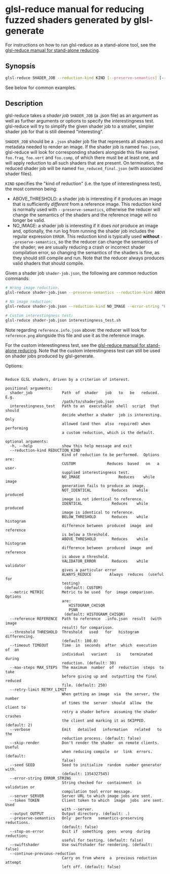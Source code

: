 # glsl-reduce manual for reducing fuzzed shaders generated by glsl-generate

For instructions on how to run glsl-reduce as a stand-alone tool,
see the [glsl-reduce manual for stand-alone reducing](docs/glsl-reduce.md).

## Synopsis

```sh
glsl-reduce SHADER_JOB --reduction-kind KIND [--preserve-semantics] [--error-string ERROR] [other options]
```

See below for common examples.

## Description

glsl-reduce takes a *shader job* `SHADER_JOB` (a .json file) as an argument
as well as further arguments or options to specify the interestingness test.
glsl-reduce will try to simplify the given shader job to a smaller,
simpler shader job for that is still deemed "interesting".

`SHADER_JOB` should be a `.json` shader job file that represents all shaders and metadata needed to
render an image. If the shader job is named `foo.json`,
glsl-reduce will look for corresponding shaders alongside this file named
`foo.frag`, `foo.vert` and `foo.comp`,
of which there must be at least one,
and will apply reduction to all such shaders that are present.
On termination, the reduced shader job will be
named `foo_reduced_final.json` (with associated shader files).

`KIND` specifies the "kind of reduction" (i.e. the type of interestingness test),
the most common being:

* ABOVE_THRESHOLD: a shader job is interesting if it produces an
image that is sufficiently *different* from a reference image.
This reduction kind is normally used with `--preserve-semantics`,
otherwise the reducer will change the semantics of the shaders
and the reference image will no longer be valid.
* NO_IMAGE:
a shader job is interesting if it does *not* produce an
image and, optionally, the run log from running the shader job includes the
regular expression `ERROR`.
This reduction kind is typically used **without** `--preserve-semantics`,
so the the reducer can change the semantics of the shader;
we are usually reducing a crash or incorrect shader compilation error,
so changing the semantics of the shaders is fine, as they should still compile and run.
Note that the reducer always produces valid shaders that should compile.

Given a shader job `shader-job.json`,
the following are common reduction commands:

```sh
# Wrong image reduction.
glsl-reduce shader-job.json --preserve-semantics --reduction-kind ABOVE_THRESHOLD --reference reference.info.json

# No image reduction:
glsl-reduce shader-job.json --reduction-kind NO_IMAGE --error-string "Fatal signal 11"

# Custom interestingness test:
glsl-reduce shader-job.json interestingness_test.sh
```

Note regarding `reference.info.json` above: the reducer will look for `reference.png` alongside this file
and use it as the reference image.

For the custom interestingness test, see
the [glsl-reduce manual for stand-alone reducing](docs/glsl-reduce.md).
Note that the custom interestingness test can still be used on shader jobs produced
by glsl-generate.

Options:

```

Reduce GLSL shaders, driven by a criterion of interest.

positional arguments:
  shader_job             Path  of  shader   job   to   be   reduced.   E.g.
                         /path/to/shaderjob.json 
  interestingness_test   Path to an  executable  shell  script  that should
                         decide whether a shader  job is interesting.  Only
                         allowed (and then  also  required) when performing
                         a custom reduction, which is the default.

optional arguments:
  -h, --help             show this help message and exit
  --reduction-kind REDUCTION_KIND
                         Kind of reduction to be performed.  Options are:
                         CUSTOM              Reduces  based   on   a  user-
                         supplied interestingness test.
                         NO_IMAGE                 Reduces    while    image
                         generation fails to produce an image.
                         NOT_IDENTICAL         Reduces    while    produced
                         image is not identical to reference.
                         IDENTICAL             Reduces    while    produced
                         image is identical to reference.
                         BELOW_THRESHOLD       Reduces    while   histogram
                         difference between  produced  image  and reference
                         is below a threshold.
                         ABOVE_THRESHOLD       Reduces    while   histogram
                         difference between  produced  image  and reference
                         is above a threshold.
                         VALIDATOR_ERROR       Reduces    while   validator
                         gives a particular error
                         ALWAYS_REDUCE        Always  reduces  (useful  for
                         testing)
                          (default: CUSTOM)
  --metric METRIC        Metric to be used  for  image comparison.  Options
                         are:
                            HISTOGRAM_CHISQR
                            PSNR
                          (default: HISTOGRAM_CHISQR)
  --reference REFERENCE  Path to reference  .info.json  result  (with image
                         result) for comparison.
  --threshold THRESHOLD  Threshold   used   for   histogram   differencing.
                         (default: 100.0)
  --timeout TIMEOUT      Time  in  seconds  after  which  execution  of  an
                         individual   variant    is    terminated    during
                         reduction. (default: 30)
  --max-steps MAX_STEPS  The maximum  number  of  reduction  steps  to take
                         before giving up and  outputting the final reduced
                         file. (default: 250)
  --retry-limit RETRY_LIMIT
                         When getting an image  via  the server, the number
                         of times the  server  should  allow  the client to
                         retry a shader before  assuming the shader crashes
                         the client and marking it as SKIPPED. (default: 2)
  --verbose              Emit   detailed   information   related   to   the
                         reduction process. (default: false)
  --skip-render          Don't render the shader  on remote clients. Useful
                         when reducing compile  or  link  errors. (default:
                         false)
  --seed SEED            Seed to initialize  random  number generator with.
                         (default: 1354327545)
  --error-string ERROR_STRING
                         String checked for  containment  in  validation or
                         compilation tool error message.
  --server SERVER        Server URL to which image jobs are sent.
  --token TOKEN          Client token to which  image  jobs  are sent. Used
                         with --server.
  --output OUTPUT        Output directory. (default: .)
  --preserve-semantics   Only  perform   semantics-preserving   reductions.
                         (default: false)
  --stop-on-error        Quit if  something  goes  wrong  during reduction;
                         useful for testing. (default: false)
  --swiftshader          Use swiftshader for rendering. (default: false)
  --continue-previous-reduction
                         Carry on from where  a  previous reduction attempt
                         left off. (default: false)

```


